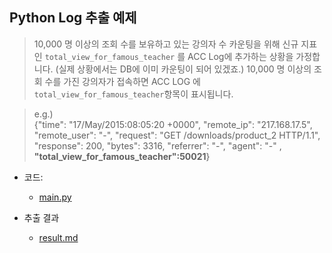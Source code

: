 ## Python Log 추출 예제

> 10,000 명 이상의 조회 수를 보유하고 있는 강의자 수 카운팅을 위해 신규 지표인 `total_view_for_famous_teacher` 를 ACC Log에 추가하는 상황을 가정합니다.
> (실제 상황에서는 DB에 이미 카운팅이 되어 있겠죠.)
> 10,000 명 이상의 조회 수를 가진 강의자가 접속하면 ACC LOG 에 `total_view_for_famous_teacher`항목이 표시됩니다.

> e.g.) </br>
> {"time": "17/May/2015:08:05:20 +0000", "remote_ip": "217.168.17.5", "remote_user": "-", "request": "GET /downloads/product_2 HTTP/1.1", "response": 200, "bytes": 3316, "referrer": "-", "agent": "-" , **"total_view_for_famous_teacher":50021**}



- 코드: 
  - [main.py](main.py)


- 추출 결과
  - [result.md](result.md)
